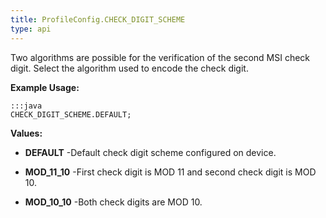 ```yaml
---
title: ProfileConfig.CHECK_DIGIT_SCHEME
type: api
---
```



Two algorithms are possible for the verification of the second MSI check digit.
 Select the algorithm used to encode the check digit.
 
 

**Example Usage:**
	
	:::java	
	CHECK_DIGIT_SCHEME.DEFAULT;


**Values:**

* **DEFAULT** -Default check digit scheme configured on device.

* **MOD_11_10** -First check digit is MOD 11 and second check digit is MOD 10.

* **MOD_10_10** -Both check digits are MOD 10.

